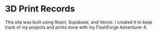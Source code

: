 # 3D Print Records

This site was built using React, Supabase, and Vercel. I created it to keep track of my projects and prints done with my FlashForge Adventurer 4.